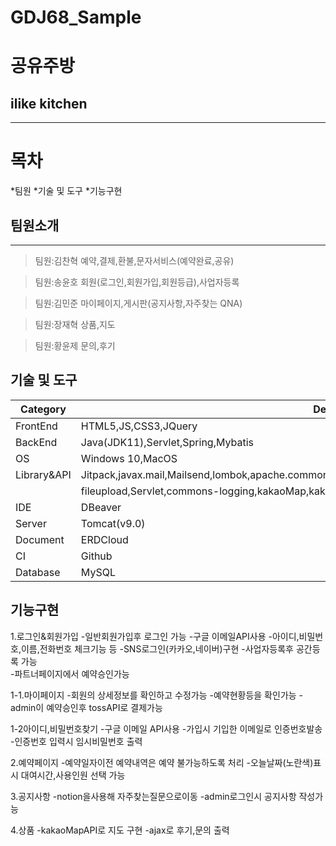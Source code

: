 # GDJ68_Sample
# 공유주방
## ilike kitchen
-----------------------------------------------------------------------------------------------
# 목차
*팀원
*기술 및 도구
*기능구현

## 팀원소개
-------------------------------------------------------------------------------------------------

>팀원:김찬혁
>예약,결제,환불,문자서비스(예약완료,공유)

>팀원:송윤호
>회원(로그인,회원가입,회원등급),사업자등록

>팀원:김민준
>마이페이지,게시판(공지사항,자주찾는 QNA)

>팀원:장재혁
>상품,지도

>팀원:황윤제
>문의,후기

## 기술 및 도구

|Category | Detail |
| ------ | ------ |
| FrontEnd | HTML5,JS,CSS3,JQuery |
| BackEnd | Java(JDK11),Servlet,Spring,Mybatis |
| OS | Windows 10,MacOS |
| Library&API |Jitpack,javax.mail,Mailsend,lombok,apache.commons,github.iamport,json,httpclient5,scribejava,AspectJ
||fileupload,Servlet,commons-logging,kakaoMap,kakaologin,slf4j,inject|
| IDE | DBeaver |
| Server | Tomcat(v9.0) |
| Document|ERDCloud|
|CI|Github|
|Database|MySQL|

## 기능구현
1.로그인&회원가입
    -일반회원가입후 로그인 가능
    -구글 이메일API사용
    -아이디,비밀번호,이름,전화번호 체크기능 등
    -SNS로그인(카카오,네이버)구현
    -사업자등록후 공간등록 가능  
    -파트너페이지에서 예약승인가능
    
1-1.마이페이지 
    -회원의 상세정보를 확인하고 수정가능
    -예약현황등을 확인가능
    -admin이 예약승인후 tossAPI로 결제가능
    
1-2아이디,비밀번호찾기
    -구글 이메일 API사용
    -가입시 기입한 이메일로 인증번호발송 
    -인증번호 입력시 임시비밀번호 출력
   
2.예약페이지
    -예약일자이전 예약내역은 예약 불가능하도록 처리
    -오늘날짜(노란색)표시 대여시간,사용인원 선택 가능

3.공지사항
    -notion을사용해 자주찾는질문으로이동
    -admin로그인시 공지사항 작성가능
    
4.상품
    -kakaoMapAPI로 지도 구현
    -ajax로 후기,문의 출력
